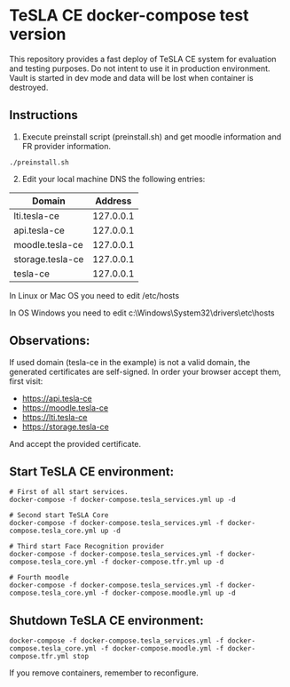 # TeSLA CE docker-compose test version

This repository provides a fast deploy of TeSLA CE system for evaluation and testing purposes. Do not intent to use it in production environment. Vault is started in dev mode and data will be lost when container is destroyed. 

## Instructions

1. Execute preinstall script (preinstall.sh) and get moodle information and FR provider information.
```
./preinstall.sh
```

2. Edit your local machine DNS the following entries:

| Domain  |  Address |
|---|---|
| lti.tesla-ce  | 127.0.0.1 |
| api.tesla-ce  | 127.0.0.1 |
| moodle.tesla-ce  | 127.0.0.1 |
| storage.tesla-ce  | 127.0.0.1 |
| tesla-ce  | 127.0.0.1 |

In Linux or Mac OS you need to edit /etc/hosts

In OS Windows you need to edit c:\Windows\System32\drivers\etc\hosts

## Observations:
If used domain (tesla-ce in the example) is not a valid domain, the generated certificates are self-signed. In order your browser accept them, first visit:
- https://api.tesla-ce
- https://moodle.tesla-ce
- https://lti.tesla-ce
- https://storage.tesla-ce

And accept the provided certificate.

## Start TeSLA CE environment:
```
# First of all start services.
docker-compose -f docker-compose.tesla_services.yml up -d

# Second start TeSLA Core
docker-compose -f docker-compose.tesla_services.yml -f docker-compose.tesla_core.yml up -d

# Third start Face Recognition provider 
docker-compose -f docker-compose.tesla_services.yml -f docker-compose.tesla_core.yml -f docker-compose.tfr.yml up -d

# Fourth moodle
docker-compose -f docker-compose.tesla_services.yml -f docker-compose.tesla_core.yml -f docker-compose.moodle.yml up -d
```

## Shutdown TeSLA CE environment:
```
docker-compose -f docker-compose.tesla_services.yml -f docker-compose.tesla_core.yml -f docker-compose.moodle.yml -f docker-compose.tfr.yml stop
```


If you remove containers, remember to reconfigure.

